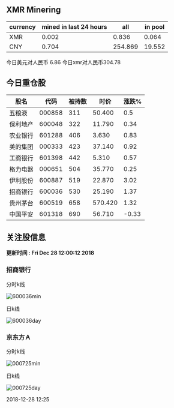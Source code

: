## XMR Minering

|currency|mined in last 24 hours|all|in pool|
|---|---|---|---|
|XMR|0.002|0.836|0.064|
|CNY|0.704|254.869|19.552|

今日美元对人民币 6.86	今日xmr对人民币304.78


## 今日重仓股 

|股名|代码|被持数|时价|涨跌%|
|---|---|---|---|---|
|五粮液|000858|311|50.400|0.5|
|保利地产|600048|322|11.790|0.34|
|农业银行|601288|406|3.630|0.83|
|美的集团|000333|423|37.140|0.92|
|工商银行|601398|442|5.310|0.57|
|格力电器|000651|504|35.770|0.25|
|伊利股份|600887|519|22.870|3.02|
|招商银行|600036|530|25.190|1.37|
|贵州茅台|600519|658|570.420|1.32|
|中国平安|601318|690|56.710|-0.33|

## 关注股信息
**更新时间 : Fri Dec 28 12:00:12 2018**
### 招商银行 
分时k线

![600036min](http://image.sinajs.cn/newchart/min/n/sh600036.gif)

日k线

![600036day](http://image.sinajs.cn/newchart/daily/n/sh600036.gif)

### 京东方Ａ 
分时k线

![000725min](http://image.sinajs.cn/newchart/min/n/sz000725.gif)

日k线

![000725day](http://image.sinajs.cn/newchart/daily/n/sz000725.gif)

2018-12-28 12:25